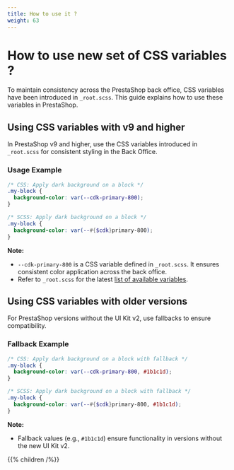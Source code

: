 ```yaml
---
title: How to use it ?
weight: 63
---
```


# How to use new set of CSS variables ?

To maintain consistency across the PrestaShop back office, CSS variables have been introduced in `_root.scss`. This guide explains how to use these variables in PrestaShop.

## Using CSS variables with v9 and higher

In PrestaShop v9 and higher, use the CSS variables introduced in `_root.scss` for consistent styling in the Back Office.

### Usage Example

```scss
/* CSS: Apply dark background on a block */
.my-block {
  background-color: var(--cdk-primary-800);
}

/* SCSS: Apply dark background on a block */
.my-block {
  background-color: var(--#{$cdk}primary-800);
}
```

**Note:**

- `--cdk-primary-800` is a CSS variable defined in `_root.scss`. It ensures consistent color application across the back office.
- Refer to `_root.scss` for the latest <a href="https://github.com/PrestaShop/prestashop-ui-kit/blob/develop/scss/_root.scss" target="_blank">list of available variables</a>.

## Using CSS variables with older versions

For PrestaShop versions without the UI Kit v2, use fallbacks to ensure compatibility.

### Fallback Example

```scss
/* CSS: Apply dark background on a block with fallback */
.my-block {
  background-color: var(--cdk-primary-800, #1b1c1d);
}

/* SCSS: Apply dark background on a block with fallback */
.my-block {
  background-color: var(--#{$cdk}primary-800, #1b1c1d);
}
```

**Note:**

- Fallback values (e.g., `#1b1c1d`) ensure functionality in versions without the new UI Kit v2.

{{% children /%}}
